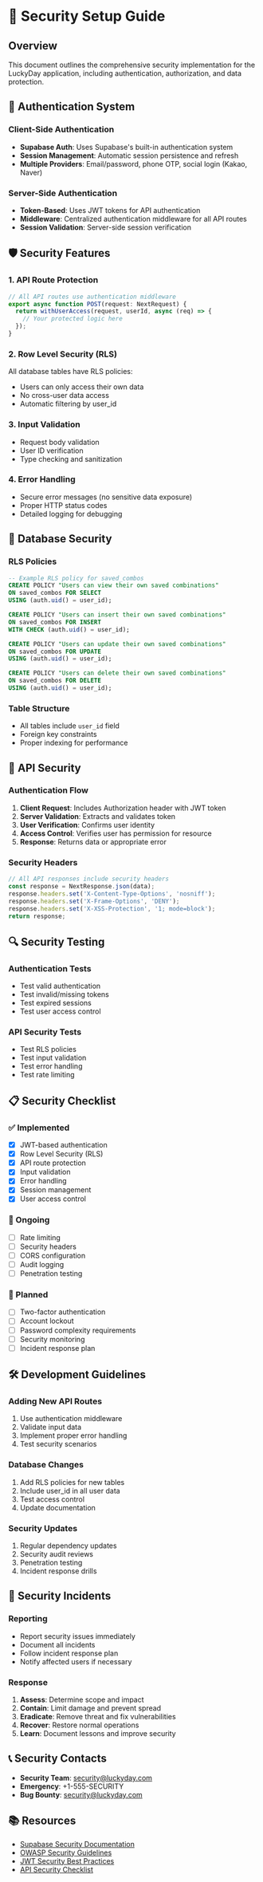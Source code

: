 # 🔐 Security Setup Guide

## Overview

This document outlines the comprehensive security implementation for the LuckyDay application, including authentication, authorization, and data protection.

## 🔑 Authentication System

### Client-Side Authentication
- **Supabase Auth**: Uses Supabase's built-in authentication system
- **Session Management**: Automatic session persistence and refresh
- **Multiple Providers**: Email/password, phone OTP, social login (Kakao, Naver)

### Server-Side Authentication
- **Token-Based**: Uses JWT tokens for API authentication
- **Middleware**: Centralized authentication middleware for all API routes
- **Session Validation**: Server-side session verification

## 🛡️ Security Features

### 1. API Route Protection
```typescript
// All API routes use authentication middleware
export async function POST(request: NextRequest) {
  return withUserAccess(request, userId, async (req) => {
    // Your protected logic here
  });
}
```

### 2. Row Level Security (RLS)
All database tables have RLS policies:
- Users can only access their own data
- No cross-user data access
- Automatic filtering by user_id

### 3. Input Validation
- Request body validation
- User ID verification
- Type checking and sanitization

### 4. Error Handling
- Secure error messages (no sensitive data exposure)
- Proper HTTP status codes
- Detailed logging for debugging

## 🔧 Database Security

### RLS Policies
```sql
-- Example RLS policy for saved_combos
CREATE POLICY "Users can view their own saved combinations"
ON saved_combos FOR SELECT
USING (auth.uid() = user_id);

CREATE POLICY "Users can insert their own saved combinations"
ON saved_combos FOR INSERT
WITH CHECK (auth.uid() = user_id);

CREATE POLICY "Users can update their own saved combinations"
ON saved_combos FOR UPDATE
USING (auth.uid() = user_id);

CREATE POLICY "Users can delete their own saved combinations"
ON saved_combos FOR DELETE
USING (auth.uid() = user_id);
```

### Table Structure
- All tables include `user_id` field
- Foreign key constraints
- Proper indexing for performance

## 🚀 API Security

### Authentication Flow
1. **Client Request**: Includes Authorization header with JWT token
2. **Server Validation**: Extracts and validates token
3. **User Verification**: Confirms user identity
4. **Access Control**: Verifies user has permission for resource
5. **Response**: Returns data or appropriate error

### Security Headers
```typescript
// All API responses include security headers
const response = NextResponse.json(data);
response.headers.set('X-Content-Type-Options', 'nosniff');
response.headers.set('X-Frame-Options', 'DENY');
response.headers.set('X-XSS-Protection', '1; mode=block');
return response;
```

## 🔍 Security Testing

### Authentication Tests
- Test valid authentication
- Test invalid/missing tokens
- Test expired sessions
- Test user access control

### API Security Tests
- Test RLS policies
- Test input validation
- Test error handling
- Test rate limiting

## 📋 Security Checklist

### ✅ Implemented
- [x] JWT-based authentication
- [x] Row Level Security (RLS)
- [x] API route protection
- [x] Input validation
- [x] Error handling
- [x] Session management
- [x] User access control

### 🔄 Ongoing
- [ ] Rate limiting
- [ ] Security headers
- [ ] CORS configuration
- [ ] Audit logging
- [ ] Penetration testing

### 📝 Planned
- [ ] Two-factor authentication
- [ ] Account lockout
- [ ] Password complexity requirements
- [ ] Security monitoring
- [ ] Incident response plan

## 🛠️ Development Guidelines

### Adding New API Routes
1. Use authentication middleware
2. Validate input data
3. Implement proper error handling
4. Test security scenarios

### Database Changes
1. Add RLS policies for new tables
2. Include user_id in all user data
3. Test access control
4. Update documentation

### Security Updates
1. Regular dependency updates
2. Security audit reviews
3. Penetration testing
4. Incident response drills

## 🚨 Security Incidents

### Reporting
- Report security issues immediately
- Document all incidents
- Follow incident response plan
- Notify affected users if necessary

### Response
1. **Assess**: Determine scope and impact
2. **Contain**: Limit damage and prevent spread
3. **Eradicate**: Remove threat and fix vulnerabilities
4. **Recover**: Restore normal operations
5. **Learn**: Document lessons and improve security

## 📞 Security Contacts

- **Security Team**: security@luckyday.com
- **Emergency**: +1-555-SECURITY
- **Bug Bounty**: security@luckyday.com

## 📚 Resources

- [Supabase Security Documentation](https://supabase.com/docs/guides/security)
- [OWASP Security Guidelines](https://owasp.org/)
- [JWT Security Best Practices](https://auth0.com/blog/a-look-at-the-latest-draft-for-jwt-bcp/)
- [API Security Checklist](https://github.com/shieldfy/API-Security-Checklist) 